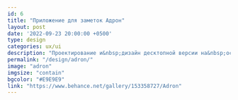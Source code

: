 ```yaml
---
id: 6
title: "Приложение для заметок Адрон"
layout: post
date: '2022-09-23 20:00:00 +0500'
type: design
categories: ux/ui
description: "Проектирование и&nbsp;дизайн десктопной версии на&nbsp;основе ДС&nbsp;Финка. Концепт."
permalink: "/design/adron/"
image: "adron"
imgsize: "contain"
bgcolor: "#E9E9E9"
link: "https://www.behance.net/gallery/153358727/Adron"
---
```

